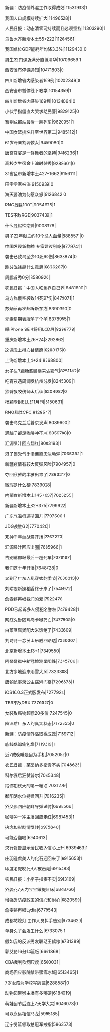 新疆：防疫情外溢工作取得成效|11531933|1

我国人口规模持续扩大|11496528|1

人民日报：动态清零可持续而且必须坚持|11303290|1

乌鲁木齐新增本土55+222|11264561|

我国单位GDP能耗年均降3.3%|11129430|0

男生32门课近满分直博清华|10709659|1

西安发布停课通知|10471803|0

四川新增省内感染者169例|10202349|0

西安全市暂停线下教学|10154359|1

四川新增省内感染169例|10134064|0

小伙手指僵直大哭求助民警|9829125|0

暂别成都站最后一趟列车|9620951|1

中国女篮排名升至世界第二|9485112|1

61岁母亲割肾救女|9459080|0

唐宫夜宴是一群舞者的坚持|9416236|1

高校女生宿舍上演时装秀|9288601|0

31省区市新增本土427+1662|9156111|

田雯雯家被淹|9150939|0

海天酱油为何惹众怒|9126842|0

RNG战胜100T|9054625|1

TES不敌RGE|9037439|1

什么是假性恋爱|9008376|

男子22年献血约10个成人血量|8885571|0

中国发现新物种 专家建议别吃|8779741|1

袭击已致乌至少10死60伤|8638874|0

跑分洗钱是什么意思|8636267|0

周鹏首秀0分|8580920|

农民日报：中国人吃鱼靠自己养|8481800|1

乌方称俄空袭致14死97伤|8479071|1

苏炳添再次起诉新东方|8390390|0

元素周期表版羊了个羊|8378955|1

曝iPhone SE 4将用LCD屏|8296778|

重庆新增本土26+24|8292862|

这课我上得心甘情愿|8280175|0

上海新增本土4+24|8268800|

女子生3胞胎整层楼来沾喜气|8251142|0

吃宵夜遇周润发杭州分发|8245309|1

独臂猴咬伤师太后续|8204987|0

杨颖登封ELLE11月刊|8150631|

RNG战胜CFO|8128547|

袭击乌克兰后普京发声|8089600|1

满脑子都是咖啡冲不冲|8059788|0

汇源果汁回应翻红|8003193|1

男子因受气手指僵直无法动弹|7965383|1

新疆疫情有较大反弹风险|7904957|0

夺回秋雅的本雅出来了|7863217|0

微瑕是什么梗|7839028|

内蒙古新增本土145+637|7823255|

新疆新增本土82+375|7799922|

广东气温将逐渐回升|7797506|1

JDG战胜G2|7770420|1

死神千年血战篇开播|7767273|

汇源果汁回应出圈|7685966|1

告别成都站最后一趟列车|7679197|

我们这十年开播|7648728|0

又到了广东人乱穿衣的季节|7600313|0

刘畊宏新操稻香终于来了|7545972|

詹雯婷再唱我们的爱|7522476|

PDD已起诉多人侵犯名誉权|7479428|1

网红兔狲因鸡肉卡喉死亡|7477805|0

白菜豆腐煲配大米饭绝了|7433609|

刘诗诗一念关山吊威亚路透|7386607|

北京新增本土13+1|7349550|

阿桑奇狱中新冠检测呈阳性|7345700|1

北方多地迎来雨雪大风|7323388|

唐朝诡事录公主摆鸿门宴|7296373|1

iOS16.0.3正式版发布|7277924|

TES不敌DRX|7276527|0

女装致癌物超标20多倍|7247545|0

降温后广东人的真实状态|7172855|0

新疆：防疫情外溢取得成效|7159712|

底线保姆偷包案|7119319|1

近7成晚睡是因为手机|7052052|0

农民日报：莱昂纳多指责不实|7048625|

科尔赛后狂赞普尔|7045348|

给你加秋天的第一箱油|7031279|

鄱阳湖水位持续回升|7016235|1

外交部回应朝鲜导弹试射|6998566|

咖啡冲一冲主播回应走红|6987453|1

执念如影剧情反转|6975840|

可能否翻唱|6940613|

央行报告显示居民收入信心上升|6939463|1

庄羽送虞美人的化石还回来了|6915653|1

印度老虎咬死9人被击毙|6915483|

农民日报：小李子指责不实|6913169|

外婆花7天为宝宝做提篮床|6848766|

增强对防疫政策的信心和耐心|6820599|

詹雯婷再唱Lydia|6779543|

成都站熄灯 工作人员挥手告别|6734620|

单身久了会发生什么|6733075|1

假如我的反派男友联动王鹤棣|6731389|

郭艾伦16分14篮板|6661868|

CBA裁判吹罚尺度|6560031|

商场回应影院禁带蜜雪冰城|6513465|1

7岁女孩为学校写牌匾|6288587|0

动物园带猴主播有多嘴硬|6184019|

萌娃因节后连上7天学大哭|6046073|0

可以永远相信马龙|5995185|

辽宁男篮领取总冠军戒指|5863573|

